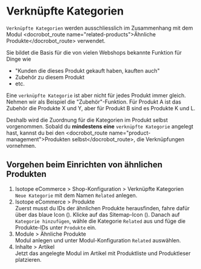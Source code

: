# Verknüpfte Kategorien

`Verknüpfte Kategorien` werden ausschliesslich im Zusammenhang mit dem Modul <docrobot_route name="related-products">Ähnliche Produkte</docrobot_route> verwendet.

Sie bildet die Basis für die von vielen Webshops bekannte Funktion für Dinge wie

* "Kunden die dieses Produkt gekauft haben, kauften auch"
* Zubehör zu diesem Produkt
* etc.

Eine `verknüpfte Kategorie` ist aber nicht für jedes Produkt immer gleich.
Nehmen wir als Beispiel die "Zubehör"-Funktion. Für Produkt A ist das Zubehör die Produkte X und Y, aber für Produkt B sind es Produkte K und L.

Deshalb wird die Zuordnung für die Kategorien im Produkt selbst vorgenommen.
Sobald du **mindestens eine** `verknüpfte Kategorie` angelegt hast, kannst du bei den <docrobot_route name="product-management">Produkten selbst</docrobot_route>, die Verknüpfungen vornehmen.

## Vorgehen beim Einrichten von ähnlichen Produkten

<ol>
<li>Isotope eCommerce > Shop-Konfiguration > <docrobot_route name="related-categories">Verknüpfte Kategorien</docrobot_route><br><code>Neue Kategorie</code> mit dem Namen <code>Related</code> anlegen.<br><docrobot_image path="backend-configuration/store-configuration/products/related-categories/kategorie_anlegen.png" alt="Neue Kategorie anlegen"></li>
<li>Isotope eCommerce > <docrobot_route name="product-management">Produkte</docrobot_route><br>Zuerst musst du IDs der ähnlichen Produkte herausfinden, fahre dafür über das blaue Icon (<docrobot_image path="images/show.gif" alt="Show-Icon">). Klicke auf das Sitemap-Icon (<docrobot_image path="images/sitemap.png" alt="Sitemap-Icon">). Danach auf <code>Kategorie hinzufügen</code>, wähle die Kategorie <code>Related</code> aus und füge die Produkte-IDs unter <code>Produkte</code> ein.<br>
<docrobot_image path="backend-configuration/store-configuration/products/related-categories/kategorie_hinzufuegen.png" alt="Produkte-IDs hinzufügen"></li>
<li>Module > <docrobot_route name="related-products">Ähnliche Produkte</docrobot_route><br>Modul anlegen und unter Modul-Konfiguration <code>Related</code> auswählen.<br>
<docrobot_image path="backend-configuration/store-configuration/products/related-categories/modul_anlegen.png" alt="Modul Ähnliche Produkte anlegen">
</li>
<li>Inhalte > Artikel<br>
Jetzt das angelegte Modul im Artikel mit <docrobot_route name="product-list">Produktliste</docrobot_route> und <docrobot_route name="product-reader">Produktleser</docrobot_route> platzieren.<br>
<docrobot_image path="backend-configuration/store-configuration/products/related-categories/angelegtes_modul.png" alt="Angelegtes Modul platzieren"></li>
</ol>